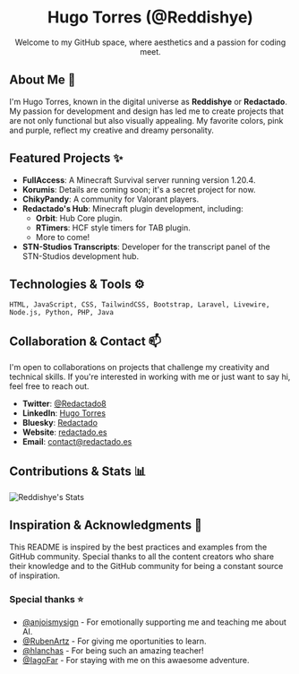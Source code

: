 <div align="center">

# Hugo Torres (@Reddishye)

Welcome to my GitHub space, where aesthetics and a passion for coding meet.

</div>

## About Me :star2:

I'm Hugo Torres, known in the digital universe as **Reddishye** or **Redactado**. My passion for development and design has led me to create projects that are not only functional but also visually appealing. My favorite colors, pink and purple, reflect my creative and dreamy personality.

## Featured Projects ✨

- **FullAccess**: A Minecraft Survival server running version 1.20.4.
- **Korumis**: Details are coming soon; it's a secret project for now.
- **ChikyPandy**: A community for Valorant players.
- **Redactado's Hub**: Minecraft plugin development, including:
  - **Orbit**: Hub Core plugin.
  - **RTimers**: HCF style timers for TAB plugin.
  - More to come!
- **STN-Studios Transcripts**: Developer for the transcript panel of the STN-Studios development hub.

## Technologies & Tools ⚙️

```text
HTML, JavaScript, CSS, TailwindCSS, Bootstrap, Laravel, Livewire, Node.js, Python, PHP, Java
```

## Collaboration & Contact 📫

I'm open to collaborations on projects that challenge my creativity and technical skills. If you're interested in working with me or just want to say hi, feel free to reach out.

- **Twitter**: [@Redactado8](https://twitter.com/Redactado8)
- **LinkedIn**: [Hugo Torres](https://linkedin.com/in/hugo-torres-66a9a1263)
- **Bluesky**: [Redactado](https://bsky.app/profile/redactado.es)
- **Website**: [redactado.es](https://redactado.es)
- **Email**: [contact@redactado.es](mailto:contact@redactado.es)

## Contributions & Stats :bar_chart:

![Reddishye's Stats](https://github-readme-stats.vercel.app/api?username=Reddishye&theme=tokyonight&show_icons=true&hide_border=true&count_private=true)

## Inspiration & Acknowledgments 🙏

This README is inspired by the best practices and examples from the GitHub community. Special thanks to all the content creators who share their knowledge and to the GitHub community for being a constant source of inspiration.

### Special thanks ⭐
- [@anjoismysign](https://github.com/anjoismysign) - For emotionally supporting me and teaching me about AI.
- [@RubenArtz](https://github.com/RubenArtz) - For giving me oportunities to learn.
- [@hlanchas](https://github.com/hlanchas) - For being such an amazing teacher!
- [@IagoFar](https://github.com/IagoFar) - For staying with me on this awaesome adventure.
